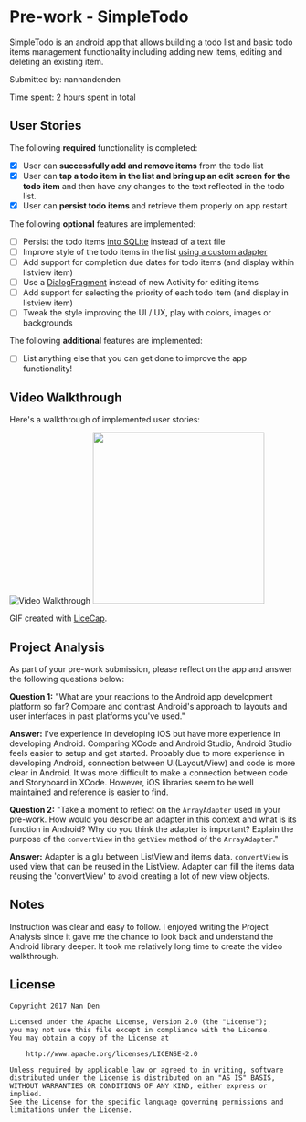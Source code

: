 # Pre-work - SimpleTodo

SimpleTodo is an android app that allows building a todo list and basic todo items management functionality including adding new items, editing and deleting an existing item.

Submitted by: nannandenden

Time spent: 2 hours spent in total

## User Stories

The following **required** functionality is completed:

* [x] User can **successfully add and remove items** from the todo list
* [x] User can **tap a todo item in the list and bring up an edit screen for the todo item** and then have any changes to the text reflected in the todo list.
* [x] User can **persist todo items** and retrieve them properly on app restart

The following **optional** features are implemented:

* [ ] Persist the todo items [into SQLite](http://guides.codepath.com/android/Persisting-Data-to-the-Device#sqlite) instead of a text file
* [ ] Improve style of the todo items in the list [using a custom adapter](http://guides.codepath.com/android/Using-an-ArrayAdapter-with-ListView)
* [ ] Add support for completion due dates for todo items (and display within listview item)
* [ ] Use a [DialogFragment](http://guides.codepath.com/android/Using-DialogFragment) instead of new Activity for editing items
* [ ] Add support for selecting the priority of each todo item (and display in listview item)
* [ ] Tweak the style improving the UI / UX, play with colors, images or backgrounds

The following **additional** features are implemented:

* [ ] List anything else that you can get done to improve the app functionality!

## Video Walkthrough

Here's a walkthrough of implemented user stories:

![Video Walkthrough](http://i.imgur.com/JSr6zcw.gifv)
<img src="http://i.imgur.com/b3CctIh.gif" width="300" />

GIF created with [LiceCap](http://www.cockos.com/licecap/).

## Project Analysis

As part of your pre-work submission, please reflect on the app and answer the following questions below:

**Question 1:** "What are your reactions to the Android app development platform so far? Compare and contrast Android's approach to layouts and user interfaces in past platforms you've used."

**Answer:** I've experience in developing iOS but have more experience in developing Android. Comparing XCode and Android Studio, Android Studio feels easier to setup and get started. Probably due to more experience in developing Android, connection between UI(Layout/View) and code is more clear in Android. It was more difficult to make a connection between code and Storyboard in XCode. However, iOS libraries seem to be well maintained and reference is easier to find.        

**Question 2:** "Take a moment to reflect on the `ArrayAdapter` used in your pre-work. How would you describe an adapter in this context and what is its function in Android? Why do you think the adapter is important? Explain the purpose of the `convertView` in the `getView` method of the `ArrayAdapter`."

**Answer:** Adapter is a glu between ListView and items data. `convertView` is used view that can be reused in the ListView. Adapter can fill the items data reusing the 'convertView' to avoid creating a lot of new view objects.    

## Notes

Instruction was clear and easy to follow. I enjoyed writing the Project Analysis since it gave me the chance to look back and understand the Android library deeper. It took me relatively long time to create the video walkthrough.  

## License

    Copyright 2017 Nan Den

    Licensed under the Apache License, Version 2.0 (the "License");
    you may not use this file except in compliance with the License.
    You may obtain a copy of the License at

        http://www.apache.org/licenses/LICENSE-2.0

    Unless required by applicable law or agreed to in writing, software
    distributed under the License is distributed on an "AS IS" BASIS,
    WITHOUT WARRANTIES OR CONDITIONS OF ANY KIND, either express or implied.
    See the License for the specific language governing permissions and
    limitations under the License.